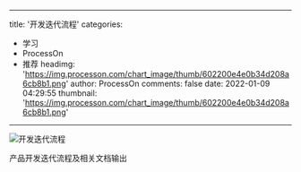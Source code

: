
---
title: '开发迭代流程'
categories: 
 - 学习
 - ProcessOn
 - 推荐
headimg: 'https://img.processon.com/chart_image/thumb/602200e4e0b34d208a6cb8b1.png'
author: ProcessOn
comments: false
date: 2022-01-09 04:29:55
thumbnail: 'https://img.processon.com/chart_image/thumb/602200e4e0b34d208a6cb8b1.png'
---

<div>   
<img class="thumb" alt="开发迭代流程" src="https://img.processon.com/chart_image/thumb/602200e4e0b34d208a6cb8b1.png" referrerpolicy="no-referrer">
<p>产品开发迭代流程及相关文档输出</p>  
</div>
            